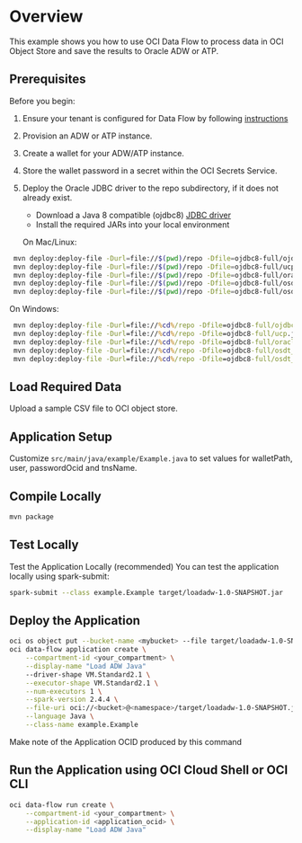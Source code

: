 # Overview

This example shows you how to use OCI Data Flow to process data in OCI Object Store and save the results to Oracle ADW or ATP.

## Prerequisites

Before you begin:

1. Ensure your tenant is configured for Data Flow by following [instructions](https://docs.cloud.oracle.com/en-us/iaas/data-flow/using/dfs_getting_started.htm#set_up_admin)
2. Provision an ADW or ATP instance.
3. Create a wallet for your ADW/ATP instance.
4. Store the wallet password in a secret within the OCI Secrets Service.
5. Deploy the Oracle JDBC driver to the repo subdirectory, if it does not already exist.
   * Download a Java 8 compatible (ojdbc8) [JDBC driver](https://www.oracle.com/database/technologies/appdev/jdbc-downloads.html)
   * Install the required JARs into your local environment

   On Mac/Linux:

  ```sh
   mvn deploy:deploy-file -Durl=file://$(pwd)/repo -Dfile=ojdbc8-full/ojdbc8.jar -DgroupId=com.oracle -DartifactId=$file -Dpackaging=jar -Dversion=18.3
   mvn deploy:deploy-file -Durl=file://$(pwd)/repo -Dfile=ojdbc8-full/ucp.jar -DgroupId=com.oracle -DartifactId=$file -Dpackaging=jar -Dversion=18.3
   mvn deploy:deploy-file -Durl=file://$(pwd)/repo -Dfile=ojdbc8-full/oraclepki.jar -DgroupId=com.oracle -DartifactId=$file -Dpackaging=jar -Dversion=18.3
   mvn deploy:deploy-file -Durl=file://$(pwd)/repo -Dfile=ojdbc8-full/osdt_cert.jar -DgroupId=com.oracle -DartifactId=$file -Dpackaging=jar -Dversion=18.3
   mvn deploy:deploy-file -Durl=file://$(pwd)/repo -Dfile=ojdbc8-full/osdt_core.jar -DgroupId=com.oracle -DartifactId=$file -Dpackaging=jar -Dversion=18.3
   ```

   On Windows:

  ```cmd
   mvn deploy:deploy-file -Durl=file://%cd%/repo -Dfile=ojdbc8-full/ojdbc8.jar -DgroupId=com.oracle -DartifactId=$file -Dpackaging=jar -Dversion=18.3
   mvn deploy:deploy-file -Durl=file://%cd%/repo -Dfile=ojdbc8-full/ucp.jar -DgroupId=com.oracle -DartifactId=$file -Dpackaging=jar -Dversion=18.3
   mvn deploy:deploy-file -Durl=file://%cd%/repo -Dfile=ojdbc8-full/oraclepki.jar -DgroupId=com.oracle -DartifactId=$file -Dpackaging=jar -Dversion=18.3
   mvn deploy:deploy-file -Durl=file://%cd%/repo -Dfile=ojdbc8-full/osdt_cert.jar -DgroupId=com.oracle -DartifactId=$file -Dpackaging=jar -Dversion=18.3
   mvn deploy:deploy-file -Durl=file://%cd%/repo -Dfile=ojdbc8-full/osdt_core.jar -DgroupId=com.oracle -DartifactId=$file -Dpackaging=jar -Dversion=18.3
   ```

## Load Required Data

Upload a sample CSV file to OCI object store.

## Application Setup

Customize ```src/main/java/example/Example.java``` to set values for walletPath, user, passwordOcid and tnsName.

## Compile Locally

```bash
mvn package
```

## Test Locally

  Test the Application Locally (recommended) You can test the application locally using spark-submit:

  ```bash
  spark-submit --class example.Example target/loadadw-1.0-SNAPSHOT.jar
  ```

## Deploy the Application

```sh
oci os object put --bucket-name <mybucket> --file target/loadadw-1.0-SNAPSHOT.jar
oci data-flow application create \
    --compartment-id <your_compartment> \
    --display-name "Load ADW Java"
    --driver-shape VM.Standard2.1 \
    --executor-shape VM.Standard2.1 \
    --num-executors 1 \
    --spark-version 2.4.4 \
    --file-uri oci://<bucket>@<namespace>/target/loadadw-1.0-SNAPSHOT.jar \
    --language Java \
    --class-name example.Example
```

Make note of the Application OCID produced by this command

## Run the Application using OCI Cloud Shell or OCI CLI

```sh
oci data-flow run create \
    --compartment-id <your_compartment> \
    --application-id <application_ocid> \
    --display-name "Load ADW Java"
```
